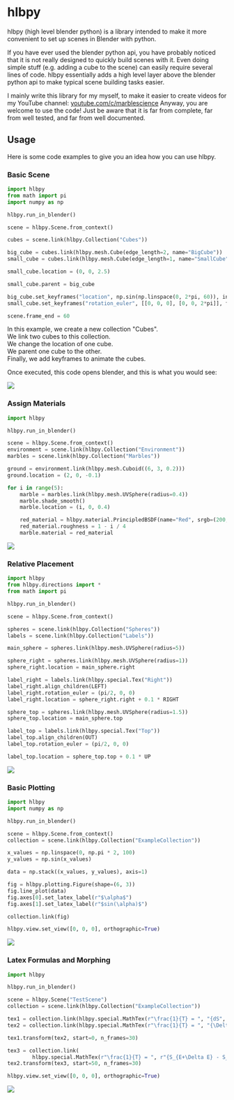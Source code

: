 # hlbpy

hlbpy (high level blender python) is a library intended to make it more convenient to set up scenes in Blender with python. 

If you have ever used the blender python api, you have probably noticed that it is not really designed to quickly build scenes with it. Even doing simple stuff (e.g. adding a cube to the scene) can easily require several lines of code. hlbpy essentially adds a high level layer above the blender python api to make typical scene building tasks easier. 

I mainly write this library for my myself, to make it easier to create videos for my YouTube channel: [youtube.com/c/marblescience](https://www.youtube.com/c/marblescience)
Anyway, you are welcome to use the code! Just be aware that it is far from complete, far from well tested, and far from well documented.

## Usage

Here is some code examples to give you an idea how you can use hlbpy.

### Basic Scene

```python
import hlbpy
from math import pi
import numpy as np

hlbpy.run_in_blender()

scene = hlbpy.Scene.from_context()

cubes = scene.link(hlbpy.Collection("Cubes"))

big_cube = cubes.link(hlbpy.mesh.Cube(edge_length=2, name="BigCube"))
small_cube = cubes.link(hlbpy.mesh.Cube(edge_length=1, name="SmallCube"))

small_cube.location = (0, 0, 2.5)

small_cube.parent = big_cube

big_cube.set_keyframes("location", np.sin(np.linspace(0, 2*pi, 60)), index=2)
small_cube.set_keyframes("rotation_euler", [[0, 0, 0], [0, 0, 2*pi]], frame_numbers=[0, 60])

scene.frame_end = 60
```
In this example, we create a new collection "Cubes".  
We link two cubes to this collection.  
We change the location of one cube.  
We parent one cube to the other.  
Finally, we add keyframes to animate the cubes.  

Once executed, this code opens blender, and this is what you would see:

<img src="images/basic_scene.gif"/>

### Assign Materials
```python
import hlbpy

hlbpy.run_in_blender()

scene = hlbpy.Scene.from_context()
environment = scene.link(hlbpy.Collection("Environment"))
marbles = scene.link(hlbpy.Collection("Marbles"))

ground = environment.link(hlbpy.mesh.Cuboid((6, 3, 0.2)))
ground.location = (2, 0, -0.1)

for i in range(5):
    marble = marbles.link(hlbpy.mesh.UVSphere(radius=0.4))
    marble.shade_smooth()
    marble.location = (i, 0, 0.4)

    red_material = hlbpy.material.PrincipledBSDF(name="Red", srgb=(200, 0, 0))
    red_material.roughness = 1 - i / 4
    marble.material = red_material
```
<img src="images/assign_material.jpg"/>

### Relative Placement
```python
import hlbpy
from hlbpy.directions import *
from math import pi

hlbpy.run_in_blender()

scene = hlbpy.Scene.from_context()

spheres = scene.link(hlbpy.Collection("Spheres"))
labels = scene.link(hlbpy.Collection("Labels"))

main_sphere = spheres.link(hlbpy.mesh.UVSphere(radius=5))

sphere_right = spheres.link(hlbpy.mesh.UVSphere(radius=1))
sphere_right.location = main_sphere.right

label_right = labels.link(hlbpy.special.Tex("Right"))
label_right.align_children(LEFT)
label_right.rotation_euler = (pi/2, 0, 0)
label_right.location = sphere_right.right + 0.1 * RIGHT

sphere_top = spheres.link(hlbpy.mesh.UVSphere(radius=1.5))
sphere_top.location = main_sphere.top

label_top = labels.link(hlbpy.special.Tex("Top"))
label_top.align_children(OUT)
label_top.rotation_euler = (pi/2, 0, 0)

label_top.location = sphere_top.top + 0.1 * UP
```
<img src="images/relative_placement.jpg"/>


### Basic Plotting
```python
import hlbpy
import numpy as np

hlbpy.run_in_blender()

scene = hlbpy.Scene.from_context()
collection = scene.link(hlbpy.Collection("ExampleCollection"))

x_values = np.linspace(0, np.pi * 2, 100)
y_values = np.sin(x_values)

data = np.stack((x_values, y_values), axis=1)

fig = hlbpy.plotting.Figure(shape=(6, 3))
fig.line_plot(data)
fig.axes[0].set_latex_label(r"$\alpha$")
fig.axes[1].set_latex_label(r"$sin(\alpha)$")

collection.link(fig)

hlbpy.view.set_view([0, 0, 0], orthographic=True)
```
<img src="images/simple_figure.jpg"/>

### Latex Formulas and Morphing
```python
import hlbpy

hlbpy.run_in_blender()

scene = hlbpy.Scene("TestScene")
collection = scene.link(hlbpy.Collection("ExampleCollection"))

tex1 = collection.link(hlbpy.special.MathTex(r"\frac{1}{T} = ", "{dS", r" \over", " dE}"))
tex2 = collection.link(hlbpy.special.MathTex(r"\frac{1}{T} = ", "{\Delta S", r" \over", " \Delta E}"))

tex1.transform(tex2, start=0, n_frames=30)

tex3 = collection.link(
        hlbpy.special.MathTex(r"\frac{1}{T} = ", r"{S_{E+\Delta E} - S_E", r" \over", " \Delta E}"))
tex2.transform(tex3, start=50, n_frames=30)

hlbpy.view.set_view([0, 0, 0], orthographic=True)
```
<img src="images/formula_morphing.gif"/>
